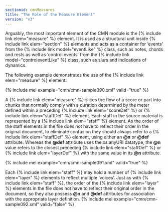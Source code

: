 ```yaml
---
sectionid: cmnMeasures
title: "The Role of the Measure Element"
version: "v3"
---
```


Arguably, the most important element of the CMN module is the {% include link elem="measure" %} element. It is used as a structural unit inside {% include link elem="section" %} elements and acts as a container for ‘events’ from the {% include link model="eventLike" %} class, such as notes, chords and rests as well as ‘control events’ from the {% include link model="controleventLike" %} class, such as slurs and indications of dynamics.

The following example demonstrates the use of the {% include link elem="measure" %} element:

{% include mei example="cmn/cmn-sample090.xml" valid="true" %}

A {% include link elem="measure" %} slices the flow of a score or part into chunks that normally comply with a duration determined by the meter defined within a preceding {% include link elem="scoreDef" %} or {% include link elem="staffDef" %} element. Each staff in the source material is represented by a {% include link elem="staff" %} element. As the order of the staff elements in the file does not have to reflect their order in the original document, to eliminate confusion they should always refer to a {% include link elem="staffDef" %} element, using either an **@n** or **@def** attribute. Whereas the **@def** attribute uses the xs:anyURI datatype, the **@n** value refers to the closest preceding {% include link elem="staffDef" %} or {% include link elem="layerDef" %} with the same value in its **@n** attribute.

{% include mei example="cmn/cmn-sample091.xml" valid="true" %}

Each {% include link elem="staff" %} may hold a number of {% include link elem="layer" %} elements to reflect multiple ‘voices’. Just as with {% include link elem="staff" %}, the order of the {% include link elem="layer" %} elements in the file does not have to reflect their original order in the document, so they also possess **@n** and **@def** attributes for association with the appropriate layer definition.
{% include mei example="cmn/cmn-sample092.xml" valid="false" %}
